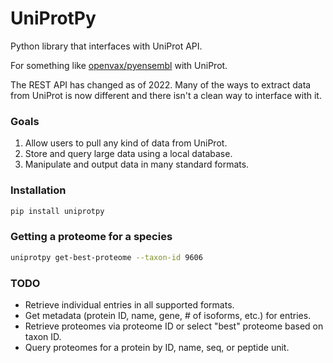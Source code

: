 # UniProtPy

Python library that interfaces with UniProt API.

For something like [openvax/pyensembl](https://github.com/openvax/pyensembl) with UniProt.

The REST API has changed as of 2022. Many of the ways to extract data from UniProt is now different and there isn't a clean way to interface with it.


### Goals
1. Allow users to pull any kind of data from UniProt.
2. Store and query large data using a local database.
3. Manipulate and output data in many standard formats.

### Installation

```bash
pip install uniprotpy
```

### Getting a proteome for a species
```bash
uniprotpy get-best-proteome --taxon-id 9606
```

### TODO

- Retrieve individual entries in all supported formats.
- Get metadata (protein ID, name, gene, # of isoforms, etc.) for entries.
- Retrieve proteomes via proteome ID or select "best" proteome based on taxon ID.
- Query proteomes for a protein by ID, name, seq, or peptide unit.